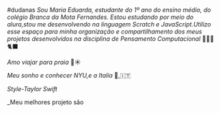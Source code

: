 #dudanas
_Sou Maria Eduarda, estudante do 1º ano do ensino médio, do colégio Branca da Mota Fernandes. Estou estudando por meio do alura,stou me desenvolvendo na linguagem Scratch e JavaScript.Utilizo esse espaço para minha organização e compartilhamento dos meus projetos desenvolvidos na disciplina de Pensamento Computacional_ 💐💗💋🐈‍⬛ 

_Amo viajar para praia_ 🌊☀️

_Meu sonho e conhecer NYU,e a Italia_ 🗽,🇮🇹

_Style-Taylor Swift_

_Meu melhores projeto são
